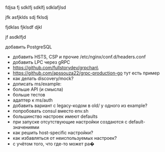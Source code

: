 
fdjsa
fj sdklfj sdklfj sdklafjlsd




jfk asfjklds 
sdj fklsdj 


fjdklas fjklsdf djkl



jf asdklfjd 




























добавить PostgreSQL
- добавить HSTS, CSP и прочие /etc/nginx/conf.d/headers.conf
- добавить LPC через gRPC
- https://github.com/fullstorydev/grpchan\
- https://github.com/apssouza22/grpc-production-go тут есть пример
- как делать discovery/mock?
- дописать ms/example:
- больше API (и смысла)
- больше тестов
- адаптер к ms/auth
- добавить вариант с legacy-кодом в old/ у одного из example?
- попробовать consul вместо env.sh
- большинство настроек имеют defaults
- при запуске отсутствующие настройки создаются с default-значениями
- как решить host-specific настройки?
- как избавляться от неиспользуемых настроек?
- с учётом того, что где-то может ра�






